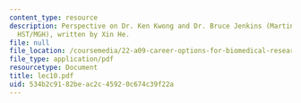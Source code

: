 ```yaml
---
content_type: resource
description: Perspective on Dr. Ken Kwong and Dr. Bruce Jenkins (Martinos Center,
  HST/MGH), written by Xin He.
file: null
file_location: /coursemedia/22-a09-career-options-for-biomedical-research-fall-2006/534b2c9182beac2c45920c674c39f22a_lec10.pdf
file_type: application/pdf
resourcetype: Document
title: lec10.pdf
uid: 534b2c91-82be-ac2c-4592-0c674c39f22a
---
```

